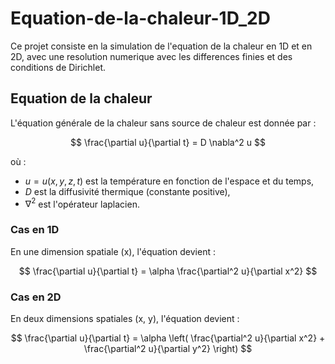# Equation-de-la-chaleur-1D_2D
Ce projet consiste en la simulation de l'equation de la chaleur
en 1D et en 2D, avec une resolution numerique avec les differences finies et des conditions de Dirichlet.

## Equation de la chaleur

L'équation générale de la chaleur sans source de chaleur est donnée par :

$$
\frac{\partial u}{\partial t} = D \nabla^2 u
$$

où :
- $u = u(x, y, z, t)$ est la température en fonction de l'espace et du temps,
- $D$ est la diffusivité thermique (constante positive),
- $\nabla^2$ est l'opérateur laplacien.

### Cas en 1D

En une dimension spatiale (x), l'équation devient :

$$
\frac{\partial u}{\partial t} = \alpha \frac{\partial^2 u}{\partial x^2}
$$

### Cas en 2D

En deux dimensions spatiales (x, y), l'équation devient :

$$
\frac{\partial u}{\partial t} = \alpha \left( \frac{\partial^2 u}{\partial x^2} + \frac{\partial^2 u}{\partial y^2} \right)
$$
